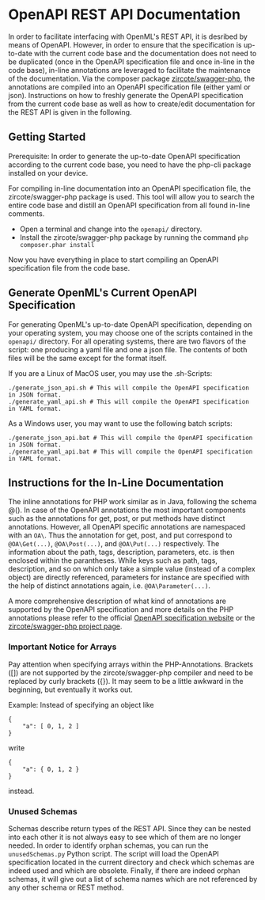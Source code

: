 # OpenAPI REST API Documentation

In order to facilitate interfacing with OpenML's REST API, it is desribed by means of OpenAPI.
However, in order to ensure that the specification is up-to-date with the current code base and the documentation does not need to be duplicated (once in the OpenAPI specification file and once in-line in the code base), in-line annotations are leveraged to facilitate the maintenance of the documentation. Via the composer package [zircote/swagger-php](https://zircote.github.io/swagger-php/), the annotations are compiled into an OpenAPI specification file (either yaml or json). Instructions on how to freshly generate the OpenAPI specification from the current code base as well as how to create/edit documentation for the REST API is given in the following.

## Getting Started

Prerequisite: In order to generate the up-to-date OpenAPI specification according to the current code base, you need to have the php-cli package installed on your device.

For compiling in-line documentation into an OpenAPI specification file, the zircote/swagger-php package is used. This tool will allow you to search the entire code base and distill an OpenAPI specification from all found in-line comments.

* Open a terminal and change into the `openapi/` directory.
* Install the zircote/swagger-php package by running the command `php composer.phar install`

Now you have everything in place to start compiling an OpenAPI specification file from the code base.

## Generate OpenML's Current OpenAPI Specification

For generating OpenML's up-to-date OpenAPI specification, depending on your operating system, you may choose one of the scripts contained in the `openapi/` directory.
For all operating systems, there are two flavors of the script: one producing a yaml file and one a json file. The contents of both files will be the same except for the format itself.

If you are a Linux of MacOS user, you may use the .sh-Scripts:

```
./generate_json_api.sh # This will compile the OpenAPI specification in JSON format.
./generate_yaml_api.sh # This will compile the OpenAPI specification in YAML format.
```

As a Windows user, you may want to use the following batch scripts:

```
./generate_json_api.bat # This will compile the OpenAPI specification in JSON format.
./generate_yaml_api.bat # This will compile the OpenAPI specification in YAML format.
```

## Instructions for the In-Line Documentation
The inline annotations for PHP work similar as in Java, following the schema @<annotation name>(<annotation content>). In case of the OpenAPI annotations the most important components such as the annotations for get, post, or put methods have distinct annotations. However, all OpenAPI specific annotations are namespaced with an `OA\`. Thus the annotation for get, post, and put correspond to `@OA\Get(...)`, `@OA\Post(...)`, and `@OA\Put(...)` respectively. The information about the path, tags, description, parameters, etc. is then enclosed within the parantheses. While keys such as path, tags, description, and so on which only take a simple value (instead of a complex object) are directly referenced, parameters for instance are specified with the help of distinct annotations again, i.e. `@OA\Parameter(...)`.

A more comprehensive description of what kind of annotations are supported by the OpenAPI specification and more details on the PHP annotations please refer to the official [OpenAPI specification website](https://swagger.io/specification/)  or the [zircote/swagger-php project page](https://zircote.github.io/swagger-php/).

### Important Notice for Arrays

Pay attention when specifying arrays within the PHP-Annotations. Brackets ([]) are not supported by the zircote/swagger-php compiler and need to be replaced by curly brackets ({}). It may seem to be a little awkward in the beginning, but eventually it works out.

Example: Instead of specifying an object like
```
{
	"a": [ 0, 1, 2 ]
}
```
write
```
{
	"a": { 0, 1, 2 }
}
```
instead.


### Unused Schemas

Schemas describe return types of the REST API. Since they can be nested into each other it is not always easy to see which of them are no longer needed. In order to identify orphan schemas, you can run the `unusedSchemas.py` Python script. The script will load the OpenAPI specification located in the current directory and check which schemas are indeed used and which are obsolete. Finally, if there are indeed orphan schemas, it will give out a list of schema names which are not referenced by any other schema or REST method.
